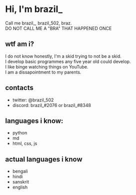 # Hi, I'm brazil_
Call me brazil_, brazil_502, braz.
<br>
DO NOT CALL ME A "BRA" THAT HAPPENED ONCE
## wtf am i?
I do not know honestly, I'm a skid trying to not be a skid. <br>
I develop basic programmes any five year old could develop. <br>
I like binge watching things on YouTube. <br>
I am a dissapointment to my parents.
## contacts
* twitter: @brazil_502
* discord: brazil_#2076 or brazil_#8348
## languages i know:
* python
* md
* html, css, js
## actual languages i know
* bengali
* hindi
* sanskrit
* english


